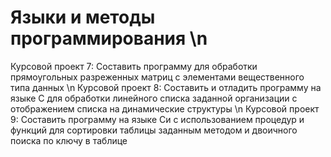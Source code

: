 # Языки и методы программирования \n
Курсовой проект 7: Составить программу для обработки прямоугольных разреженных матриц с элементами вещественного типа данных \n
Курсовой проект 8: Составить и отладить программу на языке С для обработки линейного списка заданной организации с отображением списка на динамические структуры \n
Курсовой проект 9: Составить программу на языке Си с использованием процедур и функций для сортировки таблицы заданным методом и двоичного поиска по ключу в таблице 

